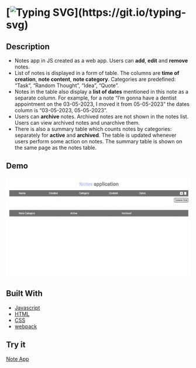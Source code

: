 # [![Typing SVG](https://readme-typing-svg.demolab.com?font=Fira+Code&weight=600&size=26&pause=1000&center=true&vCenter=true&width=435&lines=Note+app+in+Javascript!)](https://git.io/typing-svg)

## Description
- Notes app in JS created as a web app. Users can __add__, __edit__ and __remove__ notes.
- List of notes is displayed in a form of table. The columns are __time of creation__, __note content__, __note category__. Categories are predefined: “Task”, “Random Thought”, “Idea”, “Quote”.
- Notes in the table also display a __list of dates__ mentioned in this note as a separate column. For example, for a note “I’m gonna have a dentist appointment on the 03-05-2023, I moved it from 05-05-2023” the dates column is “03-05-2023, 05-05-2023”.
- Users can __archive__ notes. Archived notes are not shown in the notes list. Users can view archived notes and unarchive them.
- There is also a summary table which counts notes by categories: separately for __active__ and __archived__. The table is updated whenever users perform some action on notes. The summary table is shown on the same page as the notes table.

## Demo
![](https://github.com/AndreyLuchko/Javascript_Note_app/blob/main/files/record7.gif)

## Built With

* [Javascript](https://developer.mozilla.org/en-US/docs/Web/JavaScript)
* [HTML](https://developer.mozilla.org/en-US/docs/Web/HTML)
* [CSS](https://developer.mozilla.org/en-US/docs/Web/CSS)
* [webpack](https://webpack.js.org/)

## Try it

[Note App](https://andreyluchko.github.io/Javascript_Note_app/)
